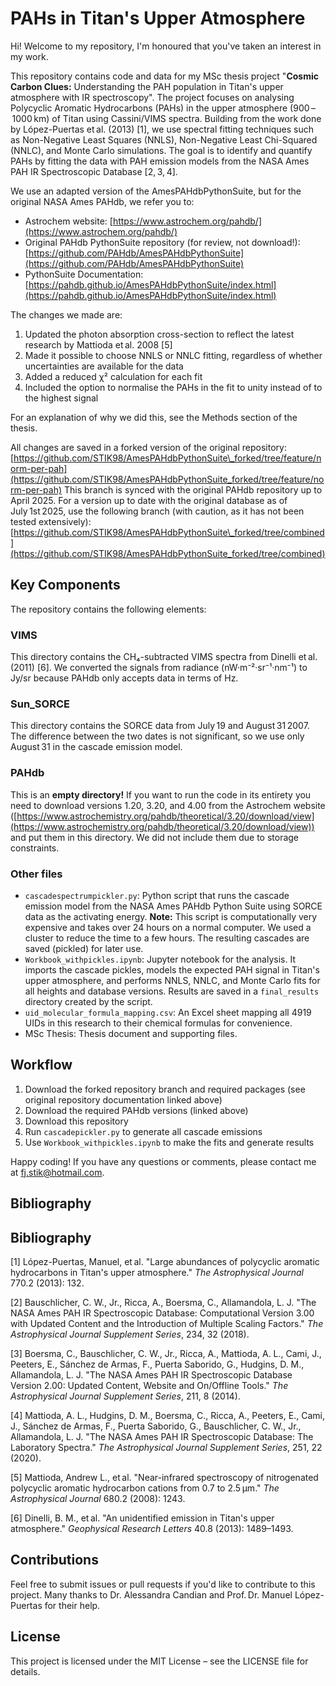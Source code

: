 # PAHs in Titan's Upper Atmosphere

Hi! Welcome to my repository, I'm honoured that you've taken an interest in my work.

This repository contains code and data for my MSc thesis project "**Cosmic Carbon Clues:** Understanding the PAH population in Titan's upper atmosphere with IR spectroscopy". The project focuses on analysing Polycyclic Aromatic Hydrocarbons (PAHs) in the upper atmosphere (900 – 1000 km) of Titan using Cassini/VIMS spectra. Building from the work done by López-Puertas et al. (2013) \[1], we use spectral fitting techniques such as Non-Negative Least Squares (NNLS), Non-Negative Least Chi-Squared (NNLC), and Monte Carlo simulations. The goal is to identify and quantify PAHs by fitting the data with PAH emission models from the NASA Ames PAH IR Spectroscopic Database \[2, 3, 4].

We use an adapted version of the AmesPAHdbPythonSuite, but for the original NASA Ames PAHdb, we refer you to:

* Astrochem website: [https://www.astrochem.org/pahdb/](https://www.astrochem.org/pahdb/)
* Original PAHdb PythonSuite repository (for review, not download!): [https://github.com/PAHdb/AmesPAHdbPythonSuite](https://github.com/PAHdb/AmesPAHdbPythonSuite)
* PythonSuite Documentation: [https://pahdb.github.io/AmesPAHdbPythonSuite/index.html](https://pahdb.github.io/AmesPAHdbPythonSuite/index.html)

The changes we made are:

1. Updated the photon absorption cross-section to reflect the latest research by Mattioda et al. 2008 \[5]
2. Made it possible to choose NNLS or NNLC fitting, regardless of whether uncertainties are available for the data
3. Added a reduced χ² calculation for each fit
4. Included the option to normalise the PAHs in the fit to unity instead of to the highest signal

For an explanation of why we did this, see the Methods section of the thesis.

All changes are saved in a forked version of the original repository:
[https://github.com/STIK98/AmesPAHdbPythonSuite\_forked/tree/feature/norm-per-pah](https://github.com/STIK98/AmesPAHdbPythonSuite_forked/tree/feature/norm-per-pah)
This branch is synced with the original PAHdb repository up to April 2025.
For a version up to date with the original database as of July 1st 2025, use the following branch (with caution, as it has not been tested extensively):
[https://github.com/STIK98/AmesPAHdbPythonSuite\_forked/tree/combined](https://github.com/STIK98/AmesPAHdbPythonSuite_forked/tree/combined)

## Key Components

The repository contains the following elements:

### VIMS

This directory contains the CH₄-subtracted VIMS spectra from Dinelli et al. (2011) \[6].
We converted the signals from radiance (nW·m⁻²·sr⁻¹·nm⁻¹) to Jy/sr because PAHdb only accepts data in terms of Hz.

### Sun\_SORCE

This directory contains the SORCE data from July 19 and August 31 2007.
The difference between the two dates is not significant, so we use only August 31 in the cascade emission model.

### PAHdb

This is an **empty directory!** If you want to run the code in its entirety you need to download versions 1.20, 3.20, and 4.00 from the Astrochem website ([https://www.astrochemistry.org/pahdb/theoretical/3.20/download/view](https://www.astrochemistry.org/pahdb/theoretical/3.20/download/view)) and put them in this directory. We did not include them due to storage constraints.

### Other files

* `cascadespectrumpickler.py`: Python script that runs the cascade emission model from the NASA Ames PAHdb Python Suite using SORCE data as the activating energy.
  **Note:** This script is computationally very expensive and takes over 24 hours on a normal computer. We used a cluster to reduce the time to a few hours. The resulting cascades are saved (pickled) for later use.
* `Workbook_withpickles.ipynb`: Jupyter notebook for the analysis. It imports the cascade pickles, models the expected PAH signal in Titan's upper atmosphere, and performs NNLS, NNLC, and Monte Carlo fits for all heights and database versions. Results are saved in a `final_results` directory created by the script.
* `uid_molecular_formula_mapping.csv`: An Excel sheet mapping all 4919 UIDs in this research to their chemical formulas for convenience.
* MSc Thesis: Thesis document and supporting files.

## Workflow

1. Download the forked repository branch and required packages (see original repository documentation linked above)
2. Download the required PAHdb versions (linked above)
3. Download this repository
4. Run `cascadepickler.py` to generate all cascade emissions
5. Use `Workbook_withpickles.ipynb` to make the fits and generate results

Happy coding! If you have any questions or comments, please contact me at [fj.stik@hotmail.com](mailto:fj.stik@hotmail.com).

## Bibliography

## Bibliography

[1] López-Puertas, Manuel, et al. "Large abundances of polycyclic aromatic hydrocarbons in Titan's upper atmosphere." *The Astrophysical Journal* 770.2 (2013): 132.  

[2] Bauschlicher, C. W., Jr., Ricca, A., Boersma, C., Allamandola, L. J. "The NASA Ames PAH IR Spectroscopic Database: Computational Version 3.00 with Updated Content and the Introduction of Multiple Scaling Factors." *The Astrophysical Journal Supplement Series*, 234, 32 (2018).  

[3] Boersma, C., Bauschlicher, C. W., Jr., Ricca, A., Mattioda, A. L., Cami, J., Peeters, E., Sánchez de Armas, F., Puerta Saborido, G., Hudgins, D. M., Allamandola, L. J. "The NASA Ames PAH IR Spectroscopic Database Version 2.00: Updated Content, Website and On/Offline Tools." *The Astrophysical Journal Supplement Series*, 211, 8 (2014).  

[4] Mattioda, A. L., Hudgins, D. M., Boersma, C., Ricca, A., Peeters, E., Cami, J., Sánchez de Armas, F., Puerta Saborido, G., Bauschlicher, C. W., Jr., Allamandola, L. J. "The NASA Ames PAH IR Spectroscopic Database: The Laboratory Spectra." *The Astrophysical Journal Supplement Series*, 251, 22 (2020).  

[5] Mattioda, Andrew L., et al. "Near-infrared spectroscopy of nitrogenated polycyclic aromatic hydrocarbon cations from 0.7 to 2.5 μm." *The Astrophysical Journal* 680.2 (2008): 1243.  

[6] Dinelli, B. M., et al. "An unidentified emission in Titan's upper atmosphere." *Geophysical Research Letters* 40.8 (2013): 1489–1493.  


## Contributions
Feel free to submit issues or pull requests if you'd like to contribute to this project. Many thanks to Dr. Alessandra Candian and Prof. Dr. Manuel López-Puertas for their help.

## License
This project is licensed under the MIT License – see the LICENSE file for details.
